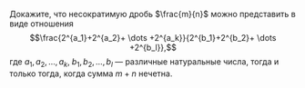 Докажите, что несократимую дробь $\frac{m}{n}$ можно представить в виде отношения $$\frac{2^{a_1}+2^{a_2}+ \dots  +2^{a_k}}{2^{b_1}+2^{b_2}+ \dots  +2^{b_l}},$$ где $a_1, a_2,  \dots  , a_k$, $b_1, b_2,  \dots  , b_l$ — различные натуральные числа, тогда и только тогда, когда сумма $m+n$ нечетна.